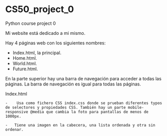 # CS50_project_0
Python course project 0

Mi website está dedicado a mi mismo.

Hay 4 páginas web con los siguientes nombres:
- Index.html, la principal.
- Home.html.
- World.html.
- Future.html.

En la parte superior hay una barra de navegación para acceder a todas las páginas.
La barra de navegación es igual para todas las páginas.

Index.html

    -    Usa como fichero CSS index.css donde se prueban diferentes typos de selectores y propiedades CSS. También hay un parte mobile-responsive @media que cambia la foto para pantallas de menos de 1000px.

    -   Tiene una imagen en la cabecera, una lista ordenada y otra sin ordenar.


